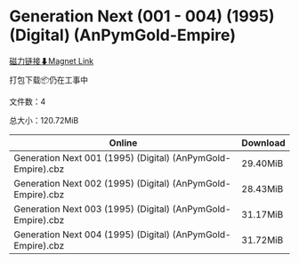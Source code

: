 # Generation Next (001 - 004) (1995) (Digital) (AnPymGold-Empire)

[磁力链接⬇Magnet Link](magnet:?xt=urn:btih:dc08ee3662a59e31b21defddcfdf90b7c71678fb&dn=Generation%20Next%20%28001%20-%20004%29%20%281995%29%20%28Digital%29%20%28AnPymGold-Empire%29)

打包下载📦仍在工事中

文件数：4

总大小：120.72MiB

Online | Download
--- | ---
Generation Next 001 (1995) (Digital) (AnPymGold-Empire).cbz | 29.40MiB
Generation Next 002 (1995) (Digital) (AnPymGold-Empire).cbz | 28.43MiB
Generation Next 003 (1995) (Digital) (AnPymGold-Empire).cbz | 31.17MiB
Generation Next 004 (1995) (Digital) (AnPymGold-Empire).cbz | 31.72MiB